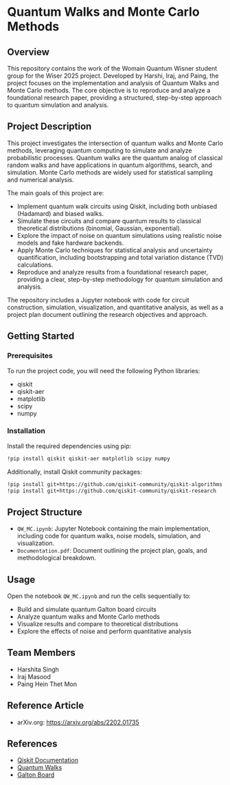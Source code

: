 # Quantum Walks and Monte Carlo Methods

## Overview

This repository contains the work of the Womain Quantum Wisner student group for the Wiser 2025 project. Developed by Harshi, Iraj, and Paing, the project focuses on the implementation and analysis of Quantum Walks and Monte Carlo methods. The core objective is to reproduce and analyze a foundational research paper, providing a structured, step-by-step approach to quantum simulation and analysis.

## Project Description

This project investigates the intersection of quantum walks and Monte Carlo methods, leveraging quantum computing to simulate and analyze probabilistic processes. Quantum walks are the quantum analog of classical random walks and have applications in quantum algorithms, search, and simulation. Monte Carlo methods are widely used for statistical sampling and numerical analysis.

The main goals of this project are:

- Implement quantum walk circuits using Qiskit, including both unbiased (Hadamard) and biased walks.
- Simulate these circuits and compare quantum results to classical theoretical distributions (binomial, Gaussian, exponential).
- Explore the impact of noise on quantum simulations using realistic noise models and fake hardware backends.
- Apply Monte Carlo techniques for statistical analysis and uncertainty quantification, including bootstrapping and total variation distance (TVD) calculations.
- Reproduce and analyze results from a foundational research paper, providing a clear, step-by-step methodology for quantum simulation and analysis.

The repository includes a Jupyter notebook with code for circuit construction, simulation, visualization, and quantitative analysis, as well as a project plan document outlining the research objectives and approach.

## Getting Started

### Prerequisites

To run the project code, you will need the following Python libraries:

- qiskit
- qiskit-aer
- matplotlib
- scipy
- numpy

### Installation

Install the required dependencies using pip:
```bash
!pip install qiskit qiskit-aer matplotlib scipy numpy
```

Additionally, install Qiskit community packages:
```bash
!pip install git+https://github.com/qiskit-community/qiskit-algorithms
!pip install git+https://github.com/qiskit-community/qiskit-research
```

## Project Structure

- `QW_MC.ipynb`: Jupyter Notebook containing the main implementation, including code for quantum walks, noise models, simulation, and visualization.
- `Documentation.pdf`: Document outlining the project plan, goals, and methodological breakdown.

## Usage

Open the notebook `QW_MC.ipynb` and run the cells sequentially to:

- Build and simulate quantum Galton board circuits
- Analyze quantum walks and Monte Carlo methods
- Visualize results and compare to theoretical distributions
- Explore the effects of noise and perform quantitative analysis

## Team Members

- Harshita Singh
- Iraj Masood
- Paing Hein Thet Mon

## Reference Article

- arXiv.org: https://arxiv.org/abs/2202.01735


## References

- [Qiskit Documentation](https://qiskit.org/documentation/)
- [Quantum Walks](https://en.wikipedia.org/wiki/Quantum_walk)
- [Galton Board](https://en.wikipedia.org/wiki/Bean_machine)
